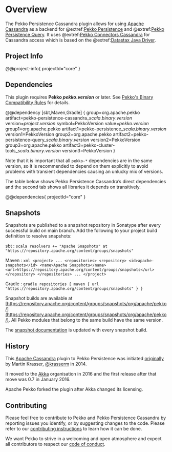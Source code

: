 # Overview

The Pekko Persistence Cassandra plugin allows for using [Apache Cassandra](https://cassandra.apache.org) as a backend for @extref:[Pekko Persistence](pekko:typed/persistence.html) and @extref:[Pekko Persistence Query](pekko:persistence-query.html). It uses @extref:[Pekko Connectors Cassandra](pekko-connectors:cassandra.html) for Cassandra access which is based on the @extref:[Datastax Java Driver](java-driver:).

## Project Info

@@project-info{ projectId="core" }

## Dependencies

This plugin requires **Pekko $pekko.version$** or later. See [Pekko's Binary Compatibility Rules](https://pekko.apache.org/docs/pekko/current/common/binary-compatibility-rules.html) for details.

@@dependency [sbt,Maven,Gradle] {
  group=org.apache.pekko
  artifact=pekko-persistence-cassandra_$scala.binary.version$
  version=$project.version$
  symbol=PekkoVersion
  value=$pekko.version$
  group1=org.apache.pekko
  artifact1=pekko-persistence_$scala.binary.version$
  version1=PekkoVersion
  group2=org.apache.pekko
  artifact2=pekko-persistence-query_$scala.binary.version$
  version2=PekkoVersion
  group3=org.apache.pekko
  artifact3=pekko-cluster-tools_$scala.binary.version$
  version3=PekkoVersion
}

Note that it is important that all `pekko-*` dependencies are in the same version, so it is recommended to depend on them explicitly to avoid problems with transient dependencies causing an unlucky mix of versions.

The table below shows Pekko Persistence Cassandra’s direct dependencies and the second tab shows all libraries it depends on transitively.

@@dependencies{ projectId="core" }

## Snapshots

Snapshots are published to a snapshot repository in Sonatype after every successful build on main branch. Add the following to your project build definition to resolve snapshots:

sbt
:   ```scala
    resolvers += "Apache Snapshots" at "https://repository.apache.org/content/groups/snapshots"
    ```

Maven
:   ```xml
    <project>
    ...
      <repositories>
        <repository>
          <id>apache-snapshots</id>
          <name>Apache Snapshots</name>
          <url>https://repository.apache.org/content/groups/snapshots</url>
        </repository>
      </repositories>
    ...
    </project>
    ```

Gradle
:   ```gradle
    repositories {
      maven {
        url  "https://repository.apache.org/content/groups/snapshots"
      }
    }
    ```

Snapshot builds are available at [https://repository.apache.org/content/groups/snapshots/org/apache/pekko/](https://repository.apache.org/content/groups/snapshots/org/apache/pekko/). All Pekko modules that belong to the same build have the same version.

The [snapshot documentation](https://nightlies.apache.org/pekko/docs/pekko-persistence-cassandra/main-snapshot/docs/) is updated with every snapshot build.

## History

This [Apache Cassandra](https://cassandra.apache.org/) plugin to Pekko Persistence was initiated [originally](https://github.com/krasserm/akka-persistence-cassandra) by Martin Krasser, [@krasserm](https://github.com/krasserm) in 2014.

It moved to the [Akka](https://github.com/akka/) organisation in 2016 and the first release after that move was 0.7 in January 2016.

Apache Pekko forked the plugin after Akka changed its licensing.

## Contributing

Please feel free to contribute to Pekko and Pekko Persistence Cassandra by reporting issues you identify, or by suggesting changes to the code. Please refer to our [contributing instructions](https://github.com/apache/pekko/blob/main/CONTRIBUTING.md) to learn how it can be done.

We want Pekko to strive in a welcoming and open atmosphere and expect all contributors to respect our [code of conduct](https://www.apache.org/foundation/policies/conduct.html).
